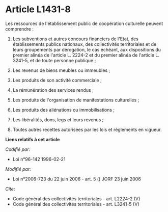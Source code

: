# Article L1431-8

Les ressources de l'établissement public de coopération culturelle peuvent comprendre : 

1. Les subventions et autres concours financiers de l'Etat, des établissements publics nationaux, des collectivités
territoriales et de leurs groupements par dérogation, le cas échéant, aux dispositions du premier alinéa de l'article L.
2224-2 et du premier alinéa de l'article L. 3241-5, et de toute personne publique ; 

2. Les revenus de biens meubles ou immeubles ; 

3. Les produits de son activité commerciale ; 

4. La rémunération des services rendus ; 

5. Les produits de l'organisation de manifestations culturelles ; 

6. Les produits des aliénations ou immobilisations ; 

7. Les libéralités, dons, legs et leurs revenus ; 

8. Toutes autres recettes autorisées par les lois et règlements en vigueur.

**Liens relatifs à cet article**

_Codifié par_:

  - Loi n°96-142 1996-02-21

_Modifié par_:

  - Loi n°2006-723 du 22 juin 2006 - art. 5 () JORF 23 juin 2006

_Cite_:

  - Code général des collectivités territoriales - art. L2224-2 (V)
  - Code général des collectivités territoriales - art. L3241-5 (V)
